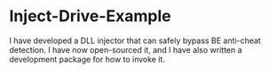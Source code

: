 # Inject-Drive-Example
I have developed a DLL injector that can safely bypass BE anti-cheat detection. I have now open-sourced it, and I have also written a development package for how to invoke it.
